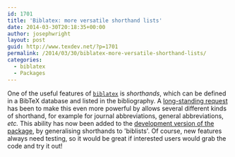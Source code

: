 ```yaml
---
id: 1701
title: 'Biblatex: more versatile shorthand lists'
date: 2014-03-30T20:18:35+00:00
author: josephwright
layout: post
guid: http://www.texdev.net/?p=1701
permalink: /2014/03/30/biblatex-more-versatile-shorthand-lists/
categories:
  - biblatex
  - Packages
---
```

One of the useful features of [`biblatex`](https://ctan.org/pkg/biblatex) is _shorthands_, which can be defined in a BibTeX database and listed in the bibliography. A [long-standing request](http://tex.stackexchange.com/questions/29122/how-to-get-abbreviations-of-the-bibliography-into-the-list-of-shorthands) has been to make this even more powerful by allows several different kinds of shorthand, for example for journal abbreviations, general abbreviations, _etc._ This ability has now been added to the [development version of the package](https://github.com/plk/biblatex/), by generalising shorthands to 'biblists'. Of course, new features always need testing, so it would be great if interested users would grab the code and try it out!
